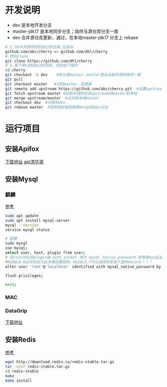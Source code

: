 # 开发说明
- dev 是本地开发分支
- master-jdk17 是本地同步分支；始终与源仓库分支一致
- dev 合并源仓库更新，通过，在本地master-jdk17 分支上 rebase

```bash
# 1.fork开源项目到自己的仓库,比如从
github.com/abc/cherry => github.com/dhl/cherry
# 然后clone 
git clone https://github.com/dhl/cherry
# 2.接下来cd到自己的仓库，开始如下操作
cd cherry
git checkout -b dev    #默认是master，master里永远跟开源的保持一致
git pull
git checkout master   #切回master，做更新
git remote add upstream https://github.com/abc/cherry.git  #设置upstream开源仓库.
git fetch upstream master #拉取开源的仓库upstream的master到本地
git merge upstream/master  #合并到本地master
git checkout dev  #切换到dev
git rebase master  #把刚刚拉取的更新merge到dev分支

```

# 运行项目

## 安装Apifox

[下载地址](https://apifox.com/?utm_source=baidu_pinzhuan&utm_medium=sem&utm_campaign=pinzhuan&utm_content=pinzhuan&utm_term=apifox)
[apt清华源](https://mirrors.tuna.tsinghua.edu.cn/help/ubuntu/)

## 安装Mysql

### 麒麟
[参考](https://blog.csdn.net/LogosTR_/article/details/125602116)

```bash
sudo apt update
sudo apt install mysql-server
mysql --version
service mysql status

# 配置
sudo mysql
use mysql;
select user, host, plugin from user;
# 将root对应的plugin由 auth_socket 改为 mysql_native_password 即使是mysql8.0也是，否则影响后续远程连接:
#MySQL8.0必须先执行此步骤设置密码，MySQL5.7可以选择先安装下面的secure！！！
alter user 'root'@'localhost' identified with mysql_native_password by 'root';

flush privileges;

exit;

```
### MAC

### DataGrip

[下载地址](https://www.jetbrains.com/datagrip/download/other.html)

## 安装Redis

[参考](https://redis.com.cn/linux-install-redis.html)

```bash
wget http://download.redis.io/redis-stable.tar.gz
tar -xzvf redis-stable.tar.gz
cd redis-stable
make
make install
```
